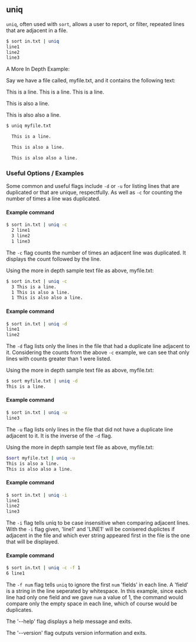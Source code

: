 ---
---
uniq
------
`uniq`, often used with  `sort`, allows a user to report, or filter, repeated lines that are adjacent in a file. 

<!-- minimal example -->

~~~ bash
$ sort in.txt | uniq 
line1
line2
line3
~~~

A More In Depth Example:

Say we have a file called, myfile.txt, and it contains the following text:

This is a line.
This is a line.
This is a line.

This is also a line.

This is also also a line.

~~~ bash
$ uniq myfile.txt

  This is a line.

  This is also a line.

  This is also also a line.
~~~

<!--more-->

### Useful Options / Examples

Some common and useful flags include `-d` or `-u` for listing lines that are duplicated or that are unique, respectfully. As well as `-c` for counting the number of times a line was duplicated.

#### Example command

~~~ bash
$ sort in.txt | uniq -c 
  2 line1
  3 line2
  1 line3
~~~

The `-c` flag counts the number of times an adjacent line was duplicated. It displays the count followed by the line. 

Using the more in depth sample text file as above, myfile.txt:

~~~ bash
$ sort in.txt | uniq -c
  3 This is a line.
  1 This is also a line.
  1 This is also also a line.
~~~

#### Example command

~~~ bash
$ sort in.txt | uniq -d
line1
line2
~~~

The `-d` flag lists only the lines in the file that had a duplicate line adjacent to it. Considering the counts from the above `-c` example, we can see that only lines with counts greater than 1 were listed. 

Using the more in depth sample text file as above, myfile.txt:

~~~bash
$ sort myfile.txt | uniq -d
This is a line.
~~~

#### Example command

~~~ bash
$ sort in.txt | uniq -u
line3
~~~

The `-u` flag lists only lines in the file that did not have a duplicate line adjacent to it. It is the inverse of the `-d` flag. 

Using the more in depth sample text file as above, myfile.txt:

~~~bash
$sort myfile.txt | uniq -u
This is also a line.
This is also also a line.
~~~

#### Example command

~~~ bash
$ sort in.txt | uniq -i
line1
line2
line3
~~~

The `-i` flag tells uniq to be case insensitive when comparing adjacent lines. With the `-i` flag given, 'line1' and 'LINE1' will be conisered duplictes if adjacent in the file and which ever string appeared first in the file is the one that will be displayed.

#### Example command

~~~ bash
$ sort in.txt | uniq -c -f 1
6 line1
~~~

The `-f num` flag tells `uniq` to ignore the first `num` 'fields' in each line. A 'field' is a string in the line seperated by whitespace. In this example, since each line had only one field and we gave `num` a value of 1, the command would compare only the empty space in each line, which of course would be duplicates.

The '--help' flag displays a help message and exits. 

The '--version' flag outputs version information and exits.

